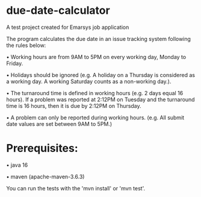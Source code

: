 # due-date-calculator
A test project created for Emarsys job application

The program calculates the due date in an issue tracking system following the rules below:
 
• Working hours are from 9AM to 5PM on every working day, Monday to Friday.

• Holidays should be ignored (e.g. A holiday on a Thursday is considered as a
working day. A working Saturday counts as a non-working day.).

• The turnaround time is defined in working hours (e.g. 2 days equal 16 hours).
If a problem was reported at 2:12PM on Tuesday and the turnaround time is
16 hours, then it is due by 2:12PM on Thursday.

• A problem can only be reported during working hours. (e.g. All submit date
values are set between 9AM to 5PM.)

# Prerequisites:

• java 16

• maven (apache-maven-3.6.3)

You can run the tests with the 'mvn install' or 'mvn test'.